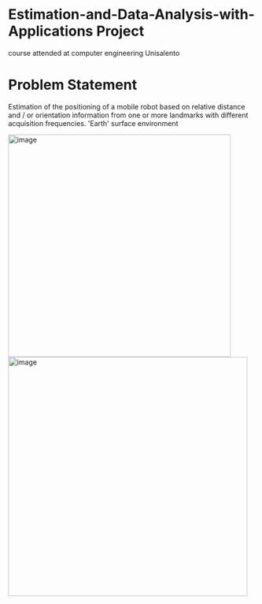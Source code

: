 # Estimation-and-Data-Analysis-with-Applications Project
course attended at computer engineering Unisalento

<h1>Problem Statement</h1> 

Estimation of the positioning of a mobile robot based on relative distance and / or orientation information
from one or more landmarks with different acquisition frequencies. 'Earth' surface environment

<img width="452" alt="image" src="https://user-images.githubusercontent.com/82174591/178449086-77bbe749-7806-436f-bc95-fdaf8e53d782.png">
<img width="486" alt="image" src="https://user-images.githubusercontent.com/82174591/178456991-d2f0302c-036f-4c17-993f-1979b7ee2386.png">
